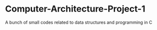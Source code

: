# Computer-Architecture-Project-1
A bunch of small codes related to data structures and programming in C
